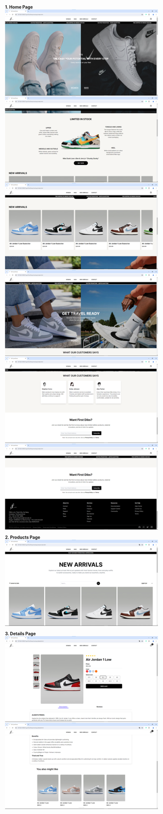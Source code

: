 **1. Home Page**
![Homepage](Homepage1.png)
![Homepage](Homepage2.png)
![Homepage](Homepage3.png)
![Homepage](Homepage4.png)
![Homepage](Homepage5.png)
![Homepage](Homepage6.png)

**2. Products Page**
![Product](Product1.png)

**3. Details Page**
![Detail](Detailspage1.png)
![Detail](Detailspage2.png)